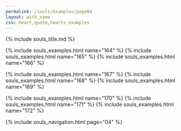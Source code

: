 ```yaml
---
permalink: /souls/examples/page04
layout: with_name
css: heart,quote,hearts_examples
---
```


{% include souls_title.md %}

{% include souls_examples.html name="164" %}
{% include souls_examples.html name="165" %}
{% include souls_examples.html name="166" %}

{% include souls_examples.html name="167" %}
{% include souls_examples.html name="168" %}
{% include souls_examples.html name="169" %}

{% include souls_examples.html name="170" %}
{% include souls_examples.html name="171" %}
{% include souls_examples.html name="172" %}


{% include souls_navigation.html page="04" %}

